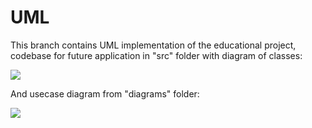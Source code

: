 # UML

This branch contains UML implementation of the educational project, codebase for future application in "src" folder with diagram of classes:

![](https://github.com/mementomorri/habit_tracker/tree/UML/diagrams/classeses.png)

And usecase diagram from "diagrams" folder:

![](https://github.com/mementomorri/habit_tracker/tree/UML/diagrams/usecase.png)